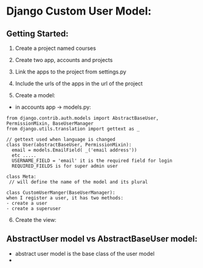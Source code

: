 # Django Custom User Model:

## Getting Started:
1.  Create a project named courses
2.  Create two app, accounts and projects
3.  Link the apps to the project from settings.py
4.  Include the urls of the apps in the url of the project

5.  Create a model:
   * in accounts app -> models.py:
  ```
  from django.contrib.auth.models import AbstractBaseUser, PermissionMixin, BaseUserManager
  from django.utils.translation import gettext as _

// gettext used when language is changed
  class User(abstractBaseUser, PermissionMixin):
    email = models.EmailField( _('email address'))
    etc .....
    USERNAME_FIELD = 'email' it is the required field for login 
    REQUIRED_FIELDS is for super admin user
  ```
  ```
  class Meta:
   // will define the name of the model and its plural
```
```
class CustomUserManger(BaseUserManager):
when I register a user, it has two methods:
- create a user 
- create a superuser
```

6. Create the view:
   


##  AbstractUser model vs AbstractBaseUser model: 

* abstract user model is the base class of the user model
* 
  